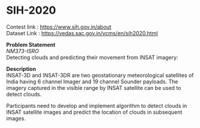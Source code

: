 # SIH-2020
Contest link : https://www.sih.gov.in/about  
Dataset Link : https://vedas.sac.gov.in/vcms/en/sih2020.html  

**Problem Statement**  
*NM373-ISRO*  
Detecting clouds and predicting their movement from INSAT imagery:

**Description**  
INSAT-3D and INSAT-3DR are two geostationary meteorological satellites of India having 6 channel Imager and 19 channel Sounder payloads. The imagery captured in the visible range by INSAT satellite can be used to detect clouds.  

Participants need to develop and implement algorithm to detect clouds in INSAT satellite images and predict the location of clouds in subsequent images. 

